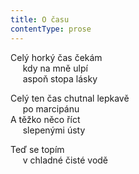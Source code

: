 ```yaml
---
title: O času
contentType: prose
---
```


Celý horký čas čekám  
     kdy na mně ulpí  
     aspoň stopa lásky

Celý ten čas chutnal lepkavě  
     po marcipánu  
A těžko něco říct  
     slepenými ústy

  

Teď se topím  
     v chladné čisté vodě

